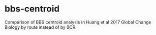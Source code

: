 # bbs-centroid
Comparison of BBS centroid analysis in Huang et al 2017 Global Change Biology by route instead of by BCR
